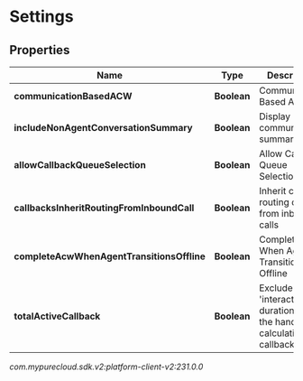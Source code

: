 # Settings


## Properties

| Name | Type | Description | Notes |
| ------------ | ------------- | ------------- | ------------- |
| **communicationBasedACW** | **Boolean** | Communication Based ACW |  [optional] |
| **includeNonAgentConversationSummary** | **Boolean** | Display communication summary |  [optional] |
| **allowCallbackQueueSelection** | **Boolean** | Allow Callback Queue Selection |  [optional] |
| **callbacksInheritRoutingFromInboundCall** | **Boolean** | Inherit callback routing data from inbound calls |  [optional] |
| **completeAcwWhenAgentTransitionsOffline** | **Boolean** | Complete ACW When Agent Transitions Offline |  [optional] |
| **totalActiveCallback** | **Boolean** | Exclude the 'interacting' duration from the handle calculations of callbacks |  [optional] |




_com.mypurecloud.sdk.v2:platform-client-v2:231.0.0_
